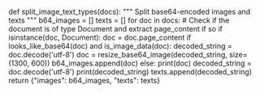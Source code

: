 def split_image_text_types(docs):
    """
    Split base64-encoded images and texts
    """
    b64_images = []
    texts = []
    for doc in docs:
        # Check if the document is of type Document and extract page_content if so
        if isinstance(doc, Document):
            doc = doc.page_content
        if looks_like_base64(doc) and is_image_data(doc):
            decoded_string = doc.decode('utf-8')
            doc = resize_base64_image(decoded_string, size=(1300, 600))
            b64_images.append(doc)
        else:
            print(doc)
            decoded_string = doc.decode('utf-8')
            print(decoded_string)
            texts.append(decoded_string)
    return {"images": b64_images, "texts": texts}

